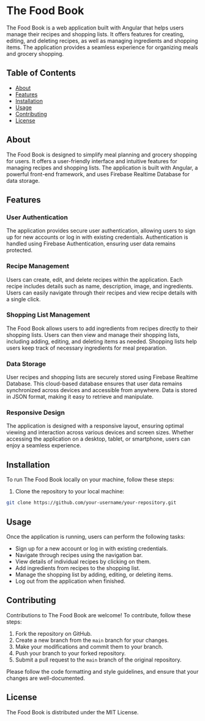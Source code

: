 # The Food Book

The Food Book is a web application built with Angular that helps users manage their recipes and shopping lists. It offers features for creating, editing, and deleting recipes, as well as managing ingredients and shopping items. The application provides a seamless experience for organizing meals and grocery shopping.

## Table of Contents

- [About](#about)
- [Features](#features)
- [Installation](#installation)
- [Usage](#usage)
- [Contributing](#contributing)
- [License](#license)

## About

The Food Book is designed to simplify meal planning and grocery shopping for users. It offers a user-friendly interface and intuitive features for managing recipes and shopping lists. The application is built with Angular, a powerful front-end framework, and uses Firebase Realtime Database for data storage.

## Features

### User Authentication

The application provides secure user authentication, allowing users to sign up for new accounts or log in with existing credentials. Authentication is handled using Firebase Authentication, ensuring user data remains protected.

### Recipe Management

Users can create, edit, and delete recipes within the application. Each recipe includes details such as name, description, image, and ingredients. Users can easily navigate through their recipes and view recipe details with a single click.

### Shopping List Management

The Food Book allows users to add ingredients from recipes directly to their shopping lists. Users can then view and manage their shopping lists, including adding, editing, and deleting items as needed. Shopping lists help users keep track of necessary ingredients for meal preparation.

### Data Storage

User recipes and shopping lists are securely stored using Firebase Realtime Database. This cloud-based database ensures that user data remains synchronized across devices and accessible from anywhere. Data is stored in JSON format, making it easy to retrieve and manipulate.

### Responsive Design

The application is designed with a responsive layout, ensuring optimal viewing and interaction across various devices and screen sizes. Whether accessing the application on a desktop, tablet, or smartphone, users can enjoy a seamless experience.

## Installation

To run The Food Book locally on your machine, follow these steps:

1. Clone the repository to your local machine:

```bash
git clone https://github.com/your-username/your-repository.git
```

## Usage

Once the application is running, users can perform the following tasks:

- Sign up for a new account or log in with existing credentials.
- Navigate through recipes using the navigation bar.
- View details of individual recipes by clicking on them.
- Add ingredients from recipes to the shopping list.
- Manage the shopping list by adding, editing, or deleting items.
- Log out from the application when finished.

## Contributing

Contributions to The Food Book are welcome! To contribute, follow these steps:

1. Fork the repository on GitHub.
2. Create a new branch from the `main` branch for your changes.
3. Make your modifications and commit them to your branch.
4. Push your branch to your forked repository.
5. Submit a pull request to the `main` branch of the original repository.

Please follow the code formatting and style guidelines, and ensure that your changes are well-documented.

## License

The Food Book is distributed under the MIT License.
